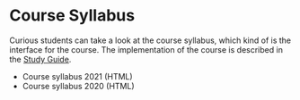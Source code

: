 <SetTitle title="Android Development" />

# Course Syllabus
Curious students can take a look at the course syllabus, which kind of is the interface for the course. The implementation of the course is described in the [Study Guide](./study-guide/).

* <a :href="$withBase('courses/android-development/files/course-syllabus-2021.html')" target="_blank">Course syllabus 2021 (HTML)</a>
* <a :href="$withBase('courses/android-development/files/course-syllabus-2020.html')" target="_blank">Course syllabus 2020 (HTML)</a>